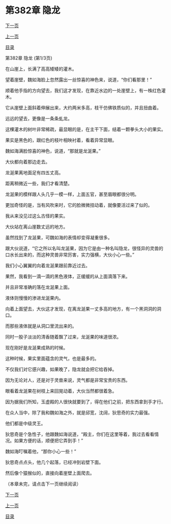 <h1>第382章   隐龙</h1>
            <div><p><a href="./1144_%E7%AC%AC382%E7%AB%A0_%E9%9A%90%E9%BE%99.md">下一页</a></p><p><a href="./1142_%E7%AC%AC381%E7%AB%A0_%E9%BE%99%E6%B6%8E%E6%9E%9C.md">上一页</a></p><p><a href="../">目录</a></p></div>
            <div><p>第382章   隐龙 (第1/3页)</p><p>在山崖上，长满了高高矮矮的灌木。</p><p>望着崖壁，魏如海脸上忽然露出一丝惊喜的神色来，说道，“你们看那里！”</p><p>顺着他手指的方向望去，我们这才发现，在靠近水边的一处崖壁上，有一株红色灌木。</p><p>它从崖壁上面斜着伸展出来，大约两米多高，枝干仿佛铁质似的，并且扭曲着。</p><p>远远的望去，更像是一条条虬龙。</p><p>这棵灌木的树叶非常稀疏，最显眼的是，在主干下面，结着一颗拳头大小的果实。</p><p>果实是黑色的，跟红色的枝叶相映衬着，看着异常显眼。</p><p>魏如海满脸惊喜的神色，说道，“那就是龙涎果。”</p><p>大伙都向着那边走去。</p><p>龙涎果离地面足有四五丈高。</p><p>距离稍微近一些，我们才看清楚。</p><p>龙涎果的模样跟人头几乎一模一样，上面五官，甚至眉眼都很分明。</p><p>更加奇怪的是，当有风吹来时，它的脸微微扭动着，就像要活过来了似的。</p><p>我从来没见过这么古怪的果实。</p><p>大伙站在离山崖数丈远的地方。</p><p>虽然找到了龙涎果，可魏如海的表情却变得凝重很多。</p><p>跟大伙说道，“它之所以名叫龙涎果，因为它是由一种名叫隐龙，很怪异的灵兽的口水长出来的，而这种灵兽非常厉害，实力强横，大伙小心一些。”</p><p>我们小心翼翼的向着龙涎果跟前靠近过去。</p><p>果然，我看到一滴一滴的黑色液体，正缓缓的从上面滴落下来。</p><p>并且非常准确的落在龙涎果上面。</p><p>液体则慢慢的渗进龙涎果内。</p><p>向着上面望去，大伙这才发现，在离龙涎果一丈多高的地方，有一个黑洞洞的洞口。</p><p>而那些液体就是从洞口里流出来的。</p><p>同时一股子淡淡的清香随着飘了过来，龙涎果的味道很浓。</p><p>现在刚好是龙涎果成熟的时候。</p><p>这种时候，果实里面蕴含的灵气，也是最多的。</p><p>不仅我们对它感兴趣，如果晚了，隐龙就会把它给吞掉。</p><p>因为无论对人，还是对于灵兽来说，灵气都是非常宝贵的东西。</p><p>眼看着龙涎果在树枝上来回晃动着，大伙当然都很着急。</p><p>因为据我们所知，玉虚殿的人很快就要到了，得在他们之前，把东西拿到手才行。</p><p>在众人当中，除了我和魏如海之外，就是邱宽，沈阔，狄思奇的实力最强。</p><p>他们都是中级灵王。</p><p>狄思奇是个急性子，他跟魏如海说道，“殿主，你们在这里等着，我过去看看情况。如果方便的话，顺便把它弄到手！”</p><p>魏如海叮嘱着他，“那你小心一些！”</p><p>狄思奇点点头，他几个起落，已经冲到岩壁下面。</p><p>然后像个猿猴似的，直接向着崖壁上面爬去。</p><p>（本章未完，请点击下一页继续阅读）</p></div>
            <div><p><a href="./1144_%E7%AC%AC382%E7%AB%A0_%E9%9A%90%E9%BE%99.md">下一页</a></p><p><a href="./1142_%E7%AC%AC381%E7%AB%A0_%E9%BE%99%E6%B6%8E%E6%9E%9C.md">上一页</a></p><p><a href="../">目录</a></p></div>